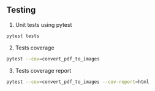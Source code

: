 ## Testing

1. Unit tests using pytest

```bash
pytest tests
```

2. Tests coverage

```bash
pytest --cov=convert_pdf_to_images
```

3. Tests coverage report

```bash
pytest --cov=convert_pdf_to_images --cov-report=html
```
